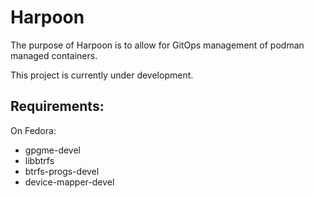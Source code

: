 # Harpoon
The purpose of Harpoon is to allow for GitOps management of podman managed containers.

This project is currently under development.

## Requirements:

On Fedora:
- gpgme-devel
- libbtrfs
- btrfs-progs-devel
- device-mapper-devel
